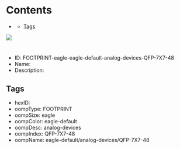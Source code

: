 



Contents
========

* [](#)
	* [Tags](#tags)
  
![][im]
# 

- ID: FOOTPRINT-eagle-eagle-default-analog-devices-QFP-7X7-48
- Name: 
- Description: 

## Tags

- hexID: 
- oompType: FOOTPRINT
- oompSize: eagle
- oompColor: eagle-default
- oompDesc: analog-devices
- oompIndex: QFP-7X7-48
- oompName: eagle-default/analog-devices/QFP-7X7-48



[im]: image.png
